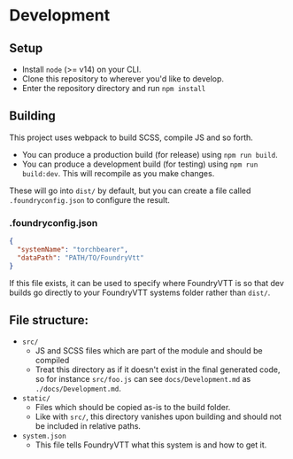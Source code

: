 # Development

## Setup

- Install `node` (>= v14) on your CLI.
- Clone this repository to wherever you'd like to develop.
- Enter the repository directory and run `npm install`

## Building

This project uses webpack to build SCSS, compile JS and so forth.

- You can produce a production build (for release) using `npm run build`.
- You can produce a development build (for testing) using `npm run build:dev`. This will recompile as you make changes.


These will go into `dist/` by default, but you can create a file called `.foundryconfig.json` to configure the result.

### .foundryconfig.json

```json
{
  "systemName": "torchbearer",
  "dataPath": "PATH/TO/FoundryVtt"
}
```

If this file exists, it can be used to specify where FoundryVTT is so that dev builds go directly to your FoundryVTT
systems folder rather than `dist/`.

## File structure:

- `src/`
  - JS and SCSS files which are part of the module and should be compiled
  - Treat this directory as if it doesn't exist in the final generated code, so for instance `src/foo.js` can see
    `docs/Development.md` as `./docs/Development.md`.
- `static/`
  - Files which should be copied as-is to the build folder.
  - Like with `src/`, this directory vanishes upon building and should not be included in relative paths.
- `system.json`
  - This file tells FoundryVTT what this system is and how to get it.
